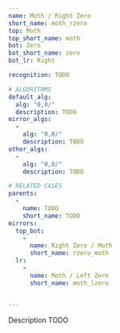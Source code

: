 ```yaml
---
name: Moth / Right Zero
short_name: moth_rzero
top: Moth
top_short_name: moth
bot: Zero
bot_short_name: zero
bot_lr: Right

recognition: TODO

# ALGORITHMS
default_alg:
  alg: "0,0/"
  description: TODO
mirror_algs:
  -
    alg: "0,0/"
    description: TODO
other_algs:
  -
    alg: "0,0/"
    description: TODO

# RELATED CASES
parents:
  -
    name: TODO
    short_name: TODO
mirrors:
  top_bot:
    -
      name: Right Zero / Moth
      short_name: rzero_moth
  lr:
    -
      name: Moth / Left Zero
      short_name: moth_lzero


---
```


Description TODO

